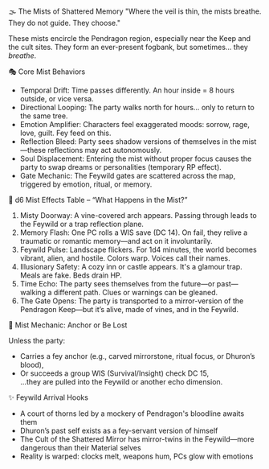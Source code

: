 🌫️ The Mists of Shattered Memory
"Where the veil is thin, the mists breathe. They do not guide. They choose."

These mists encircle the Pendragon region, especially near the Keep and the cult sites. They form an ever-present fogbank, but sometimes... they *breathe*.

🎭 Core Mist Behaviors

- Temporal Drift: Time passes differently. An hour inside = 8 hours outside, or vice versa.
- Directional Looping: The party walks north for hours… only to return to the same tree.
- Emotion Amplifier: Characters feel exaggerated moods: sorrow, rage, love, guilt. Fey feed on this.
- Reflection Bleed: Party sees shadow versions of themselves in the mist—these reflections may act autonomously.
- Soul Displacement: Entering the mist without proper focus causes the party to swap dreams or personalities (temporary RP effect).
- Gate Mechanic: The Feywild gates are scattered across the map, triggered by emotion, ritual, or memory.

🎲 d6 Mist Effects Table – “What Happens in the Mist?”

1. Misty Doorway: A vine-covered arch appears. Passing through leads to the Feywild or a trap reflection plane.
2. Memory Flash: One PC rolls a WIS save (DC 14). On fail, they relive a traumatic or romantic memory—and act on it involuntarily.
3. Feywild Pulse: Landscape flickers. For 1d4 minutes, the world becomes vibrant, alien, and hostile. Colors warp. Voices call their names.
4. Illusionary Safety: A cozy inn or castle appears. It's a glamour trap. Meals are fake. Beds drain HP.
5. Time Echo: The party sees themselves from the future—or past—walking a different path. Clues or warnings can be gleaned.
6. The Gate Opens: The party is transported to a mirror-version of the Pendragon Keep—but it’s alive, made of vines, and in the Feywild.

🧠 Mist Mechanic: Anchor or Be Lost

Unless the party:
- Carries a fey anchor (e.g., carved mirrorstone, ritual focus, or Dhuron’s blood),  
- Or succeeds a group WIS (Survival/Insight) check DC 15,  
...they are pulled into the Feywild or another echo dimension.

✨ Feywild Arrival Hooks

- A court of thorns led by a mockery of Pendragon's bloodline awaits them
- Dhuron’s past self exists as a fey-servant version of himself
- The Cult of the Shattered Mirror has mirror-twins in the Feywild—more dangerous than their Material selves
- Reality is warped: clocks melt, weapons hum, PCs glow with emotions
